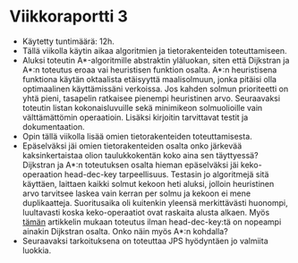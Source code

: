 # Viikkoraportti 3
- Käytetty tuntimäärä: 12h.
- Tällä viikolla käytin aikaa algoritmien ja tietorakenteiden toteuttamiseen.
- Aluksi toteutin A*-algoritmille abstraktin yläluokan, siten että Dijkstran ja A*:n toteutus eroaa vai heuristisen funktion osalta. A*:n heuristisena funktiona käytän oktaalista etäisyyttä maalisolmuun, jonka pitäisi olla optimaalinen käyttämissäni verkoissa. Jos kahden solmun prioriteetti on yhtä pieni, tasapelin ratkaisee pienempi heuristinen arvo. Seuraavaksi toteutin listan kokonaisluvuille sekä minimikeon solmuolioille vain välttämättömin operaatioin. Lisäksi kirjoitin tarvittavat testit ja dokumentaation.
- Opin tällä viikolla lisää omien tietorakenteiden toteuttamisesta.
- Epäselväksi jäi omien tietorakenteiden osalta onko järkevää kaksinkertaistaa olion taulukkokentän koko aina sen täyttyessä? Dijkstran ja A*:n toteutuksen osalta hieman epäselväksi jäi keko-operaation head-dec-key tarpeellisuus. Testasin jo algoritmejä sitä käyttäen, laittaen kaikki solmut kekoon heti aluksi, jolloin heuristinen arvo tarvitsee laskea vain kerran per solmu ja kekoon ei mene duplikaatteja. Suoritusaika oli kuitenkin yleensä merkittävästi huonompi, luultavasti koska keko-operaatiot ovat raskaita alusta alkaen. Myös [tämän](http://www.cs.sunysb.edu/~rezaul/papers/TR-07-54.pdf) artikkelin mukaan toteutus ilman head-dec-key:tä on nopeampi ainakin Dijkstran osalta. Onko näin myös A*:n kohdalla?
- Seuraavaksi tarkoituksena on toteuttaa JPS hyödyntäen jo valmiita luokkia.
